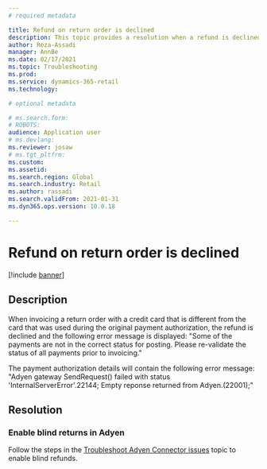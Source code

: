 ```yaml
---
# required metadata

title: Refund on return order is declined
description: This topic provides a resolution when a refund is declined when invoicing a return order with a credit card that is different from the card that was used during the original payment authorization. 
author: Reza-Assadi
manager: AnnBe
ms.date: 02/17/2021
ms.topic: Troubleshooting
ms.prod: 
ms.service: dynamics-365-retail
ms.technology: 

# optional metadata

# ms.search.form: 
# ROBOTS: 
audience: Application user
# ms.devlang: 
ms.reviewer: josaw
# ms.tgt_pltfrm: 
ms.custom: 
ms.assetid: 
ms.search.region: Global
ms.search.industry: Retail
ms.author: rassadi
ms.search.validFrom: 2021-01-31
ms.dyn365.ops.version: 10.0.18

---
```


# Refund on return order is declined

[!include [banner](../../includes/banner.md)]

## Description
When invoicing a return order with a credit card that is different from the card that was used during the original payment authorization, the refund is declined and the following error message is displayed: "Some of the payments are not in the correct status for posting. Please re-validate the status of all payments prior to invoicing."

The payment authorization details will contain the following error message: "Adyen gateway SendRequest() failed with status 'InternalServerError'.22144; Empty reponse returned from Adyen.(22001);"

## Resolution

### Enable blind returns in Adyen
Follow the steps in the [Troubleshoot Adyen Connector issues](adyen-support.md) topic to enable blind refunds.


